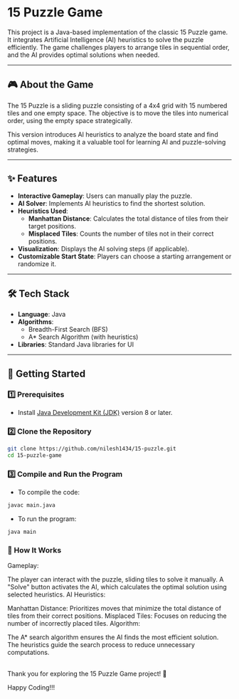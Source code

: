 # 15 Puzzle Game

This project is a Java-based implementation of the classic 15 Puzzle game. It integrates Artificial Intelligence (AI) heuristics to solve the puzzle efficiently. The game challenges players to arrange tiles in sequential order, and the AI provides optimal solutions when needed.  

---

## 🎮 About the Game  
The 15 Puzzle is a sliding puzzle consisting of a 4x4 grid with 15 numbered tiles and one empty space. The objective is to move the tiles into numerical order, using the empty space strategically.  

This version introduces AI heuristics to analyze the board state and find optimal moves, making it a valuable tool for learning AI and puzzle-solving strategies.  

---

## ✨ Features  
- **Interactive Gameplay**: Users can manually play the puzzle.  
- **AI Solver**: Implements AI heuristics to find the shortest solution.  
- **Heuristics Used**:  
  - **Manhattan Distance**: Calculates the total distance of tiles from their target positions.  
  - **Misplaced Tiles**: Counts the number of tiles not in their correct positions.  
- **Visualization**: Displays the AI solving steps (if applicable).  
- **Customizable Start State**: Players can choose a starting arrangement or randomize it.  

---

## 🛠️ Tech Stack  
- **Language**: Java  
- **Algorithms**:  
  - Breadth-First Search (BFS)  
  - A* Search Algorithm (with heuristics)  
- **Libraries**: Standard Java libraries for UI

---

## 🚀 Getting Started  

### 1️⃣ Prerequisites  
- Install [Java Development Kit (JDK)](https://www.oracle.com/java/technologies/javase-jdk11-downloads.html) version 8 or later.  

### 2️⃣ Clone the Repository  
```bash
git clone https://github.com/nilesh1434/15-puzzle.git
cd 15-puzzle-game
```

### 3️⃣ Compile and Run the Program
- To compile the code:
```bash
javac main.java
```

- To run the program:
```bash
java main
```

### 📖 How It Works
Gameplay:

The player can interact with the puzzle, sliding tiles to solve it manually.
A "Solve" button activates the AI, which calculates the optimal solution using selected heuristics.
AI Heuristics:

Manhattan Distance: Prioritizes moves that minimize the total distance of tiles from their correct positions.
Misplaced Tiles: Focuses on reducing the number of incorrectly placed tiles.
Algorithm:

The A* search algorithm ensures the AI finds the most efficient solution.
The heuristics guide the search process to reduce unnecessary computations. <br><br>

  
Thank you for exploring the 15 Puzzle Game project! 🎉

Happy Coding!!!
